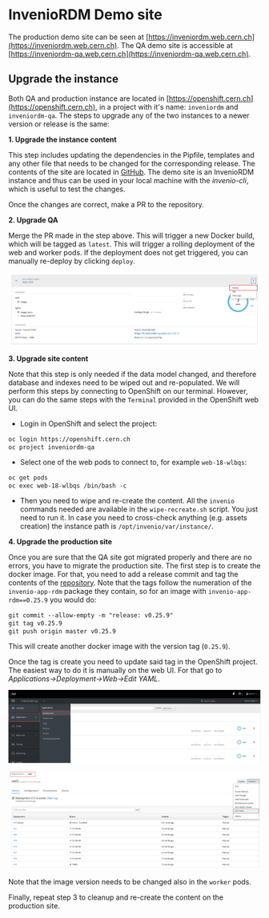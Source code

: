 # InvenioRDM Demo site

The production demo site can be seen at [https://inveniordm.web.cern.ch](https://inveniordm.web.cern.ch).
The QA demo site is accessible at [https://inveniordm-qa.web.cern.ch](https://inveniordm-qa.web.cern.ch).

## Upgrade the instance

Both QA and production instance are located in [https://openshift.cern.ch](https://openshift.cern.ch),
in a project with it's name: `inveniordm` and `inveniordm-qa`. The steps
to upgrade any of the two instances to a newer version or release is the same:

**1. Upgrade the instance content**

This step includes updating the dependencies in the Pipfile, templates and any other
file that needs to be changed for the corresponding release. The contents of the site
are located in [GitHub](https://github.com/inveniosoftware/demo-inveniordm). The demo
site is an InvenioRDM instance and thus can be used in your local machine with the
*invenio-cli*, which is useful to test the changes.

Once the changes are correct, make a PR to the repository.

**2. Upgrade QA**

Merge the PR made in the step above. This will trigger a new Docker build, which will
be tagged as `latest`. This will trigger a rolling deployment of the web and worker pods.
If the deployment does not get triggered, you can manually re-deploy by clicking `deploy`.

![Deploy OpenShift pod](img/redeploy_pod.png)

**3. Upgrade site content**

Note that this step is only needed if the data model changed, and therefore database and
indexes need to be wiped out and re-populated. We will perform this steps by connecting to
OpenShift on our terminal. However, you can do the same steps with the `Terminal` provided
in the OpenShift web UI.

- Login in OpenShift and select the project:
```console
oc login https://openshift.cern.ch
oc project inveniordm-qa
```
- Select one of the web pods to connect to, for example `web-18-wlbqs`:
```console
oc get pods
oc exec web-18-wlbqs /bin/bash -c
```
- Then you need to wipe and re-create the content. All the `invenio` commands needed
are available in the `wipe-recreate.sh` script. You just need to run it. In case you
need to cross-check anything (e.g. assets creation) the instance path is `/opt/invenio/var/instance/`.

**4. Upgrade the production site**

Once you are sure that the QA site got migrated properly and there are no errors,
you have to migrate the production site. The first step is to create the docker image.
For that, you need to add a release commit and tag the contents of the [repository](https://github.com/inveniosoftware/demo-inveniordm).
Note that the tags follow the numeration of the `invenio-app-rdm` package they contain,
so for an image with `invenio-app-rdm==0.25.9` you would do:

```console
git commit --allow-empty -m "release: v0.25.9"
git tag v0.25.9
git push origin master v0.25.9
```

This will create another docker image with the version tag (`0.25.9`).

Once the tag is create you need to update said tag in the OpenShift project.
The easiest way to do it is manually on the web UI. For that go to *Applications->Deployment->Web->Edit YAML*.

![Access web pods on OpenShift web UI](img/change_tag_1.png)

![Edit web pods yaml on OpenShift web UI](img/change_tag_2.png)

Note that the image version needs to be changed also in the `worker` pods.

Finally, repeat step 3 to cleanup and re-create the content on the production site.